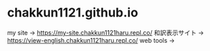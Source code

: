 # chakkun1121.github.io
my site → https://my-site.chakkun1121haru.repl.co/
和訳表示サイト → https://view-english.chakkun1121haru.repl.co/
web tools →
